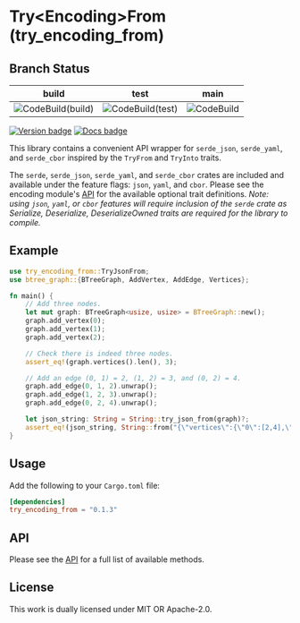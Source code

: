 # Try\<Encoding\>From  (try_encoding_from)

## Branch Status

| build                 | test               | main         |
| :-----------------: | :----------------: | :----------: |
| ![CodeBuild(build)]   | ![CodeBuild(test)] | ![CodeBuild] |

[![Version badge]][crates.io]
[![Docs badge]][docs.rs]

[CodeBuild]: https://codebuild.us-east-1.amazonaws.com/badges?uuid=eyJlbmNyeXB0ZWREYXRhIjoiV1VGcDVGZUZYTnM4bldvK2xQOVZxL1JFWm10Y3I3MmNNRmtGSjJHa1Z6aFE3djh4VVdXRlNoa2ROYUdMOU5WZzl6Q0RhaUhDSDR5VkhGTnNsMkdGNG9ZPSIsIml2UGFyYW1ldGVyU3BlYyI6IlRaVlI1ZHVUVVVwUjFNZ1kiLCJtYXRlcmlhbFNldFNlcmlhbCI6MX0%3D&branch=main
[CodeBuild(test)]: https://codebuild.us-east-1.amazonaws.com/badges?uuid=eyJlbmNyeXB0ZWREYXRhIjoiTnhqdFFTcDZRTlBzTWdWNDBCL1dQWms4R1RINHlDNWRSOUtOQjJXVGlzYlBaWGdGdlJTcGZVNkE0RHQ5aXNXTzlLdC9oTHZuak9rb3pmL1IzSzA0Zi9nPSIsIml2UGFyYW1ldGVyU3BlYyI6IllEMWJpOURueWNta0lScnoiLCJtYXRlcmlhbFNldFNlcmlhbCI6MX0%3D&branch=test
[CodeBuild(build)]: https://codebuild.us-east-1.amazonaws.com/badges?uuid=eyJlbmNyeXB0ZWREYXRhIjoiUVgweVpRVmVJNXRaOUFOYTJHTnI4S1NxODNxN3Fvbk0xYzFlZUdvYnR2a3NOK2xsaHI2cFdNUzJxYSs3S0ZmRnNTaGZxYXNTbGdyT25LZ2NJOUwveGJJPSIsIml2UGFyYW1ldGVyU3BlYyI6Ik9HaVF2aTVERHBVUU1VWDciLCJtYXRlcmlhbFNldFNlcmlhbCI6MX0%3D&branch=build
[Version badge]: https://img.shields.io/crates/v/try_encoding_from
[crates.io]: https://crates.io/crates/try_encoding_from
[Docs badge]: https://img.shields.io/badge/docs.rs-rustdoc-blue
[docs.rs]: https://docs.rs/try_encoding_from/

This library contains a convenient API wrapper for `serde_json`,
`serde_yaml`, and `serde_cbor` inspired by the `TryFrom` and
`TryInto` traits.

The `serde`, `serde_json`, `serde_yaml`, and `serde_cbor` crates
are included and available under the feature flags:
`json`, `yaml`, and `cbor`.
Please see the encoding module's [API](./src/encoding/api.rs)
for the available optional trait definitions. *Note: using
`json`, `yaml`, or `cbor` features will
require inclusion of the `serde` crate as Serialize, Deserialize,
DeserializeOwned traits are required for the library to compile.*

## Example
```rust
use try_encoding_from::TryJsonFrom;
use btree_graph::{BTreeGraph, AddVertex, AddEdge, Vertices};

fn main() {
    // Add three nodes.
    let mut graph: BTreeGraph<usize, usize> = BTreeGraph::new();
    graph.add_vertex(0);
    graph.add_vertex(1);
    graph.add_vertex(2);

    // Check there is indeed three nodes.
    assert_eq!(graph.vertices().len(), 3);

    // Add an edge (0, 1) = 2, (1, 2) = 3, and (0, 2) = 4.
    graph.add_edge(0, 1, 2).unwrap();
    graph.add_edge(1, 2, 3).unwrap();
    graph.add_edge(0, 2, 4).unwrap();

    let json_string: String = String::try_json_from(graph)?;
    assert_eq!(json_string, String::from("{\"vertices\":{\"0\":[2,4],\"1\":[3],\"2\":[]},\"edges\":{\"2\":[0,1],\"3\":[1,2],\"4\":[0,2]}}"));
}
```

## Usage

Add the following to your `Cargo.toml` file:
```toml
[dependencies]
try_encoding_from = "0.1.3"
```

## API

Please see the [API](src/encoding/api.rs) for a full list of
available methods.

## License

This work is dually licensed under MIT OR Apache-2.0.
